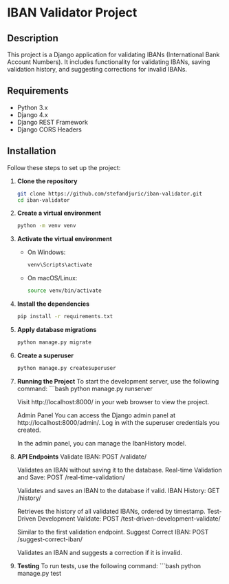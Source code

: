 # IBAN Validator Project

## Description

This project is a Django application for validating IBANs (International Bank Account Numbers). It includes functionality for validating IBANs, saving validation history, and suggesting corrections for invalid IBANs.

## Requirements

- Python 3.x
- Django 4.x
- Django REST Framework
- Django CORS Headers

## Installation

Follow these steps to set up the project:

1. **Clone the repository**

   ```bash
   git clone https://github.com/stefandjuric/iban-validator.git
   cd iban-validator

2. **Create a virtual environment**
    ```bash
    python -m venv venv

3. **Activate the virtual environment**

    - On Windows:
        ```bash
        venv\Scripts\activate
    
    - On macOS/Linux:
        ```bash
        source venv/bin/activate

4. **Install the dependencies**
    ```bash
    pip install -r requirements.txt

5. **Apply database migrations**
    ```bash
    python manage.py migrate

6. **Create a superuser**
    ```bash
    python manage.py createsuperuser

7. **Running the Project**
    To start the development server, use the following command:
        ```bash
        python manage.py runserver

    Visit http://localhost:8000/ in your web browser to view the project.

    Admin Panel
        You can access the Django admin panel at http://localhost:8000/admin/. Log in with the superuser credentials you created.

    In the admin panel, you can manage the IbanHistory model.

8. **API Endpoints**
    Validate IBAN: POST /validate/

    Validates an IBAN without saving it to the database.
    Real-time Validation and Save: POST /real-time-validation/

    Validates and saves an IBAN to the database if valid.
    IBAN History: GET /history/

    Retrieves the history of all validated IBANs, ordered by timestamp.
    Test-Driven Development Validate: POST /test-driven-development-validate/

    Similar to the first validation endpoint.
    Suggest Correct IBAN: POST /suggest-correct-iban/

    Validates an IBAN and suggests a correction if it is invalid.

9. **Testing**
    To run tests, use the following command:
        ```bash
        python manage.py test





